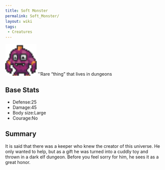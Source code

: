 ```yaml
---
title: Soft Monster
permalink: Soft_Monster/
layout: wiki
tags:
 - Creatures
---
```


<img src="softmonster.png" title="fig:softmonster.png" alt="softmonster.png" width="100" />
''Rare “thing” that lives in dungeons

Base Stats
----------

-   Defense:25
-   Damage:45
-   Body size:Large
-   Courage:No

Summary
-------

It is said that there was a keeper who knew the creator of this
universe. He only wanted to help, but as a gift he was turned into a
cuddly toy and thrown in a dark elf dungeon. Before you feel sorry for
him, he sees it as a great honor.
